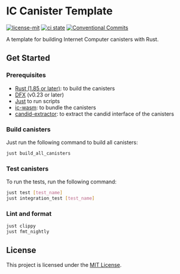# IC Canister Template

[![license-mit](https://img.shields.io/badge/License-MIT-teal.svg)](https://opensource.org/license/mit/)
[![ci state](https://github.com/veeso/ic-canister-template/actions/workflows/ci.yml/badge.svg)](https://github.com/veeso/ic-canister-template/actions/workflows/ci.yml)
[![Conventional Commits](https://img.shields.io/badge/Conventional%20Commits-1.0.0-%23FE5196?logo=conventionalcommits&logoColor=white)](https://conventionalcommits.org)

A template for building Internet Computer canisters with Rust.

## Get Started

### Prerequisites

- [Rust (1.85 or later)](https://rustup.rs/): to build the canisters
- [DFX](https://internetcomputer.org/docs/building-apps/getting-started/install) (v0.23 or later)
- [Just](https://just.systems/) to run scripts
- [ic-wasm](https://github.com/dfinity/ic-wasm/releases): to bundle the canisters
- [candid-extractor](https://github.com/dfinity/cdk-rs/releases/): to extract the candid interface of the canisters

### Build canisters

Just run the following command to build all canisters:

```sh
just build_all_canisters
```

### Test canisters

To run the tests, run the following command:

```sh
just test [test_name]
just integration_test [test_name]
```

### Lint and format

```sh
just clippy
just fmt_nightly
```

## License

This project is licensed under the [MIT License](LICENSE).
